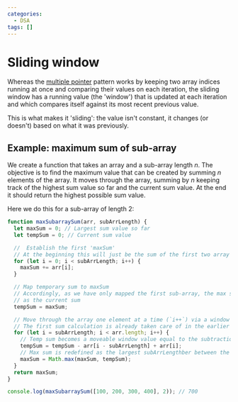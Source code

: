 ```yaml
---
categories: 
  - DSA
tags: []
---
```

# Sliding window 

Whereas the [multiple pointer](Multiple_pointers.md) pattern works by keeping two array indices running at once and comparing their values on each iteration, the sliding window
has a running value (the 'window') that is updated at each iteration and which compares itself against its most recent previous value. 

This is what makes it 'sliding': the value isn't constant, it changes (or doesn't) based on what it was previously. 

## Example: maximum sum of sub-array

We create a function that takes an array and a sub-array length _n_. The objective is to find the maximum value that can be created by summing _n_ elements of the array. It moves through the array, summing by _n_ keeping track of the highest sum value so far and the current sum value. At the end it should return the highest possible sum value. 

Here we do this for a sub-array of length 2: 

```ts
function maxSubarraySum(arr, subArrLength) {
  let maxSum = 0; // Largest sum value so far
  let tempSum = 0; // Current sum value

  //  Establish the first 'maxSum'
  // At the beginning this will just be the sum of the first two array elements
  for (let i = 0; i < subArrLength; i++) {
    maxSum += arr[i];
  }

  // Map temporary sum to maxSum
  // Accordingly, as we have only mapped the first sub-array, the max sum will be the same
  // as the current sum
  tempSum = maxSum;

  // Move through the array one element at a time (`i++`) via a window starting from the element that is equal to `subArrLength`
  // The first sum calculation is already taken care of in the earlier loop and stored in `maxSum`, so we don't have to worry about missing the elements in indices less than subArrLength
  for (let i = subArrLength; i < arr.length; i++) {
    // Temp sum becomes a moveable window value equal to the subtraction of the previous element and the addition of next element in line
    tempSum = tempSum - arr[i - subArrLength] + arr[i];
    // Max sum is redefined as the largest subArrLengthber between the previous highest and the current value of tempSum
    maxSum = Math.max(maxSum, tempSum);
  }
  return maxSum;
}

console.log(maxSubarraySum([100, 200, 300, 400], 2)); // 700
```